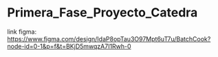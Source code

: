 # Primera_Fase_Proyecto_Catedra
link figma:
https://www.figma.com/design/IdaP8opTau3O97Mpt6uT7u/BatchCook?node-id=0-1&p=f&t=BKjD5mwqzA7I1Rwh-0
